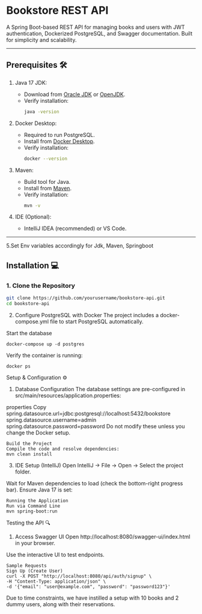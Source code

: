 # Bookstore REST API 

A Spring Boot-based REST API for managing books and users with JWT authentication, Dockerized PostgreSQL, and Swagger documentation. Built for simplicity and scalability.

---


## Prerequisites 🛠️

1. Java 17 JDK:  
   - Download from [Oracle JDK](https://www.oracle.com/java/technologies/downloads/#java17) or [OpenJDK](https://adoptium.net/).
   - Verify installation:  
     ```bash
     java -version
     ```

2. Docker Desktop:  
   - Required to run PostgreSQL.  
   - Install from [Docker Desktop](https://www.docker.com/products/docker-desktop/).  
   - Verify installation:  
     ```bash
     docker --version
     ```

3. Maven:  
   - Build tool for Java.  
   - Install from [Maven](https://maven.apache.org/download.cgi).  
   - Verify installation:  
     ```bash
     mvn -v
     ```

4. IDE (Optional):  
   - IntelliJ IDEA (recommended) or VS Code.

---
5.Set Env variables accordingly for Jdk, Maven, Springboot
## Installation 💻

### 1. Clone the Repository
```bash
git clone https://github.com/yourusername/bookstore-api.git
cd bookstore-api
```
2. Configure PostgreSQL with Docker
The project includes a docker-compose.yml file to start PostgreSQL automatically.

Start the database
```
docker-compose up -d postgres

````
  Verify the container is running:
```
docker ps

```
Setup & Configuration ⚙️
1. Database Configuration
The database settings are pre-configured in src/main/resources/application.properties:

properties
Copy
spring.datasource.url=jdbc:postgresql://localhost:5432/bookstore
spring.datasource.username=admin
spring.datasource.password=password
Do not modify these unless you change the Docker setup.
````
Build the Project
Compile the code and resolve dependencies:
mvn clean install

````

3. IDE Setup (IntelliJ)
Open IntelliJ → File → Open → Select the project folder.

Wait for Maven dependencies to load (check the bottom-right progress bar).
Ensure Java 17 is set:

````
Running the Application
Run via Command Line
mvn spring-boot:run

````
Testing the API 🔍
1. Access Swagger UI
Open http://localhost:8080/swagger-ui/index.html in your browser.

Use the interactive UI to test endpoints.


````
Sample Requests
Sign Up (Create User)
curl -X POST "http://localhost:8080/api/auth/signup" \
-H "Content-Type: application/json" \
-d '{"email": "user@example.com", "password": "password123"}'

````
Due to time constraints, we have instilled a setup with 10 books and 2 dummy users, along with their reservations.

